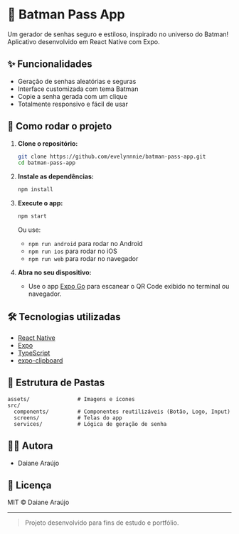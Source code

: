 # 🦇 Batman Pass App

Um gerador de senhas seguro e estiloso, inspirado no universo do Batman!  
Aplicativo desenvolvido em React Native com Expo.

## ✨ Funcionalidades

- Geração de senhas aleatórias e seguras
- Interface customizada com tema Batman
- Copie a senha gerada com um clique
- Totalmente responsivo e fácil de usar

## 🚀 Como rodar o projeto

1. **Clone o repositório:**
   ```bash
   git clone https://github.com/evelynnnie/batman-pass-app.git
   cd batman-pass-app
   ```

2. **Instale as dependências:**
   ```bash
   npm install
   ```

3. **Execute o app:**
   ```bash
   npm start
   ```
   Ou use:
   - `npm run android` para rodar no Android
   - `npm run ios` para rodar no iOS
   - `npm run web` para rodar no navegador

4. **Abra no seu dispositivo:**
   - Use o app [Expo Go](https://expo.dev/client) para escanear o QR Code exibido no terminal ou navegador.

## 🛠️ Tecnologias utilizadas

- [React Native](https://reactnative.dev/)
- [Expo](https://expo.dev/)
- [TypeScript](https://www.typescriptlang.org/)
- [expo-clipboard](https://docs.expo.dev/versions/latest/sdk/clipboard/)

## 📂 Estrutura de Pastas

```
assets/               # Imagens e ícones
src/
  components/         # Componentes reutilizáveis (Botão, Logo, Input)
  screens/            # Telas do app
  services/           # Lógica de geração de senha
```

## 👩‍💻 Autora

- Daiane Araújo

## 📄 Licença

MIT © Daiane Araújo

---

> Projeto desenvolvido para fins de estudo e portfólio.
